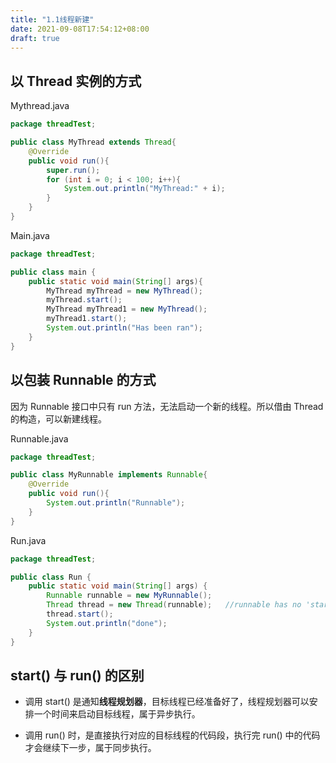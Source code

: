 ```yaml
---
title: "1.1线程新建"
date: 2021-09-08T17:54:12+08:00
draft: true
---
```

## 以 Thread 实例的方式

Mythread.java

```java
package threadTest;

public class MyThread extends Thread{
    @Override
    public void run(){
        super.run();
        for (int i = 0; i < 100; i++){
            System.out.println("MyThread:" + i);
        }
    }
}
```

Main.java

```java
package threadTest;

public class main {
    public static void main(String[] args){
        MyThread myThread = new MyThread();
        myThread.start();
        MyThread myThread1 = new MyThread();
        myThread1.start();
        System.out.println("Has been ran");
    }
}
```

## 以包装 Runnable 的方式

因为 Runnable 接口中只有 run 方法，无法启动一个新的线程。所以借由 Thread 的构造，可以新建线程。

Runnable.java

```java
package threadTest;

public class MyRunnable implements Runnable{
    @Override
    public void run(){
        System.out.println("Runnable");
    }
}
```

Run.java

```java
package threadTest;

public class Run {
    public static void main(String[] args) {
        Runnable runnable = new MyRunnable();
        Thread thread = new Thread(runnable);   //runnable has no 'start' method, so use thread to decorate(compact).
        thread.start();
        System.out.println("done");
    }
}
```

## start() 与 run() 的区别

- 调用 start() 是通知**线程规划器**，目标线程已经准备好了，线程规划器可以安排一个时间来启动目标线程，属于异步执行。

- 调用 run() 时，是直接执行对应的目标线程的代码段，执行完 run() 中的代码才会继续下一步，属于同步执行。